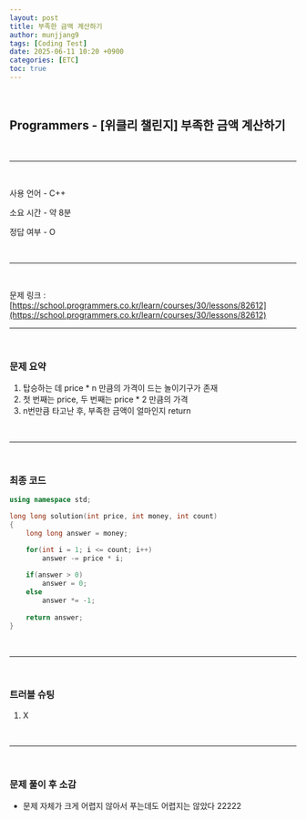 ```yaml
---
layout: post
title: 부족한 금액 계산하기
author: munjjang9
tags: [Coding Test]
date: 2025-06-11 10:20 +0900
categories: [ETC]
toc: true
---
```


<br>

## Programmers - [위클리 챌린지] 부족한 금액 계산하기

<br>

---

<br>

사용 언어 - C++

소요 시간 - 약 8분

정답 여부 - O

<br>

---

<br>

문제 링크 : [https://school.programmers.co.kr/learn/courses/30/lessons/82612](https://school.programmers.co.kr/learn/courses/30/lessons/82612)
<br>

---

<br>

### 문제 요약

1. 탑승하는 데 price * n 만큼의 가격이 드는 놀이기구가 존재
2. 첫 번째는 price, 두 번째는 price * 2 만큼의 가격
3. n번만큼 타고난 후, 부족한 금액이 얼마인지 return

<br>

---

<br>

### 최종 코드

```cpp
using namespace std;

long long solution(int price, int money, int count)
{
    long long answer = money;

    for(int i = 1; i <= count; i++)
        answer -= price * i;
    
    if(answer > 0) 
        answer = 0;
    else
        answer *= -1;
    
    return answer;
}
```

<br>

---

<br>

### 트러블 슈팅
1. X

<br>

---

<br>

### 문제 풀이 후 소감
- 문제 자체가 크게 어렵지 않아서 푸는데도 어렵지는 않았다 22222